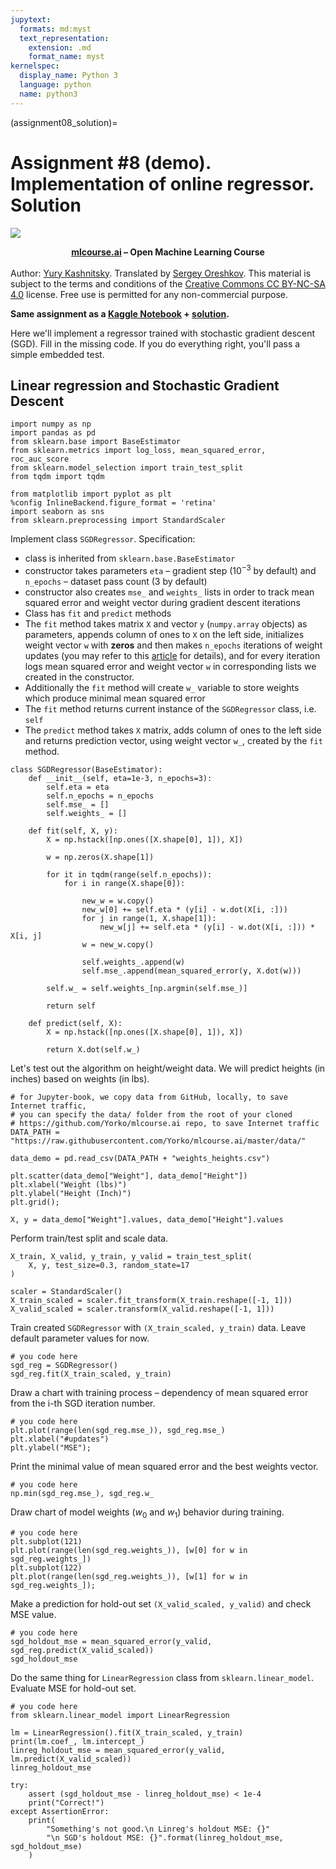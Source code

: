 ```yaml
---
jupytext:
  formats: md:myst
  text_representation:
    extension: .md
    format_name: myst
kernelspec:
  display_name: Python 3
  language: python
  name: python3
---
```


(assignment08_solution)=


# Assignment #8 (demo). Implementation of online regressor. Solution

<img src="https://habrastorage.org/webt/ia/m9/zk/iam9zkyzqebnf_okxipihkgjwnw.jpeg" />

**<center>[mlcourse.ai](https://mlcourse.ai) – Open Machine Learning Course** </center><br>
Author: [Yury Kashnitsky](https://yorko.github.io). Translated by [Sergey Oreshkov](https://www.linkedin.com/in/sergeoreshkov/). This material is subject to the terms and conditions of the [Creative Commons CC BY-NC-SA 4.0](https://creativecommons.org/licenses/by-nc-sa/4.0/) license. Free use is permitted for any non-commercial purpose.

**Same assignment as a [Kaggle Notebook](https://www.kaggle.com/kashnitsky/a8-demo-implementing-online-regressor) + [solution](https://www.kaggle.com/kashnitsky/a8-demo-implementing-online-regressor-solution).**

Here we'll implement a regressor trained with stochastic gradient descent (SGD). Fill in the missing code. If you do everything right, you'll pass a simple embedded test.

## Linear regression and Stochastic Gradient Descent


```{code-cell} ipython3
import numpy as np
import pandas as pd
from sklearn.base import BaseEstimator
from sklearn.metrics import log_loss, mean_squared_error, roc_auc_score
from sklearn.model_selection import train_test_split
from tqdm import tqdm

from matplotlib import pyplot as plt
%config InlineBackend.figure_format = 'retina'
import seaborn as sns
from sklearn.preprocessing import StandardScaler
```

Implement class `SGDRegressor`. Specification:
- class is inherited from `sklearn.base.BaseEstimator`
- constructor takes parameters `eta` – gradient step ($10^{-3}$ by default) and `n_epochs` – dataset pass count (3 by default)
- constructor also creates `mse_` and `weights_` lists in order to track mean squared error and weight vector during gradient descent iterations
- Class has `fit` and `predict` methods
- The `fit` method takes matrix `X` and vector `y` (`numpy.array` objects) as parameters, appends column of ones to  `X` on the left side, initializes weight vector `w` with **zeros** and then makes `n_epochs` iterations of weight updates (you may refer to this [article](https://medium.com/open-machine-learning-course/open-machine-learning-course-topic-8-vowpal-wabbit-fast-learning-with-gigabytes-of-data-60f750086237) for details), and for every iteration logs mean squared error and weight vector `w` in corresponding lists we created in the constructor.
- Additionally the `fit` method will create `w_` variable to store weights which produce minimal mean squared error
- The `fit` method returns current instance of the `SGDRegressor` class, i.e. `self`
- The `predict` method takes `X` matrix, adds column of ones to the left side and returns prediction vector, using weight vector `w_`, created by the `fit` method.


```{code-cell} ipython3
class SGDRegressor(BaseEstimator):
    def __init__(self, eta=1e-3, n_epochs=3):
        self.eta = eta
        self.n_epochs = n_epochs
        self.mse_ = []
        self.weights_ = []

    def fit(self, X, y):
        X = np.hstack([np.ones([X.shape[0], 1]), X])

        w = np.zeros(X.shape[1])

        for it in tqdm(range(self.n_epochs)):
            for i in range(X.shape[0]):

                new_w = w.copy()
                new_w[0] += self.eta * (y[i] - w.dot(X[i, :]))
                for j in range(1, X.shape[1]):
                    new_w[j] += self.eta * (y[i] - w.dot(X[i, :])) * X[i, j]
                w = new_w.copy()

                self.weights_.append(w)
                self.mse_.append(mean_squared_error(y, X.dot(w)))

        self.w_ = self.weights_[np.argmin(self.mse_)]

        return self

    def predict(self, X):
        X = np.hstack([np.ones([X.shape[0], 1]), X])

        return X.dot(self.w_)
```

Let's test out the algorithm on height/weight data. We will predict heights (in inches) based on weights (in lbs).


```{code-cell} ipython3
# for Jupyter-book, we copy data from GitHub, locally, to save Internet traffic,
# you can specify the data/ folder from the root of your cloned
# https://github.com/Yorko/mlcourse.ai repo, to save Internet traffic
DATA_PATH = "https://raw.githubusercontent.com/Yorko/mlcourse.ai/master/data/"
```


```{code-cell} ipython3
data_demo = pd.read_csv(DATA_PATH + "weights_heights.csv")
```


```{code-cell} ipython3
plt.scatter(data_demo["Weight"], data_demo["Height"])
plt.xlabel("Weight (lbs)")
plt.ylabel("Height (Inch)")
plt.grid();
```


```{code-cell} ipython3
X, y = data_demo["Weight"].values, data_demo["Height"].values
```

Perform train/test split and scale data.


```{code-cell} ipython3
X_train, X_valid, y_train, y_valid = train_test_split(
    X, y, test_size=0.3, random_state=17
)
```


```{code-cell} ipython3
scaler = StandardScaler()
X_train_scaled = scaler.fit_transform(X_train.reshape([-1, 1]))
X_valid_scaled = scaler.transform(X_valid.reshape([-1, 1]))
```

Train created `SGDRegressor` with `(X_train_scaled, y_train)` data. Leave default parameter values for now.


```{code-cell} ipython3
# you code here
sgd_reg = SGDRegressor()
sgd_reg.fit(X_train_scaled, y_train)
```

Draw a chart with training process  – dependency of mean squared error from the i-th SGD iteration number.


```{code-cell} ipython3
# you code here
plt.plot(range(len(sgd_reg.mse_)), sgd_reg.mse_)
plt.xlabel("#updates")
plt.ylabel("MSE");
```

Print the minimal value of mean squared error and the best weights vector.


```{code-cell} ipython3
# you code here
np.min(sgd_reg.mse_), sgd_reg.w_
```

Draw chart of model weights ($w_0$ and $w_1$) behavior during training.


```{code-cell} ipython3
# you code here
plt.subplot(121)
plt.plot(range(len(sgd_reg.weights_)), [w[0] for w in sgd_reg.weights_])
plt.subplot(122)
plt.plot(range(len(sgd_reg.weights_)), [w[1] for w in sgd_reg.weights_]);
```

Make a prediction for hold-out  set `(X_valid_scaled, y_valid)` and check MSE value.


```{code-cell} ipython3
# you code here
sgd_holdout_mse = mean_squared_error(y_valid, sgd_reg.predict(X_valid_scaled))
sgd_holdout_mse
```

Do the same thing for `LinearRegression` class from `sklearn.linear_model`. Evaluate MSE for hold-out set.


```{code-cell} ipython3
# you code here
from sklearn.linear_model import LinearRegression

lm = LinearRegression().fit(X_train_scaled, y_train)
print(lm.coef_, lm.intercept_)
linreg_holdout_mse = mean_squared_error(y_valid, lm.predict(X_valid_scaled))
linreg_holdout_mse
```


```{code-cell} ipython3
try:
    assert (sgd_holdout_mse - linreg_holdout_mse) < 1e-4
    print("Correct!")
except AssertionError:
    print(
        "Something's not good.\n Linreg's holdout MSE: {}"
        "\n SGD's holdout MSE: {}".format(linreg_holdout_mse, sgd_holdout_mse)
    )
```
